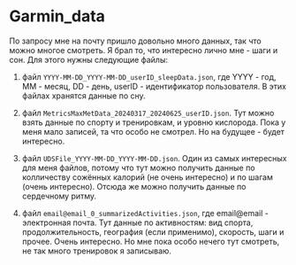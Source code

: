 # Garmin_data

По запросу мне на почту пришло довольно много данных, так что можно многое смотреть. Я брал то, что интересно лично мне - шаги и сон. Для этого нужны следующие файлы:

1. файл ```YYYY-MM-DD_YYYY-MM-DD_userID_sleepData.json```, где YYYY - год, MM - месяц, DD - день, userID - идентификатор пользователя. В этих файлах хранятся данные по сну.

2. файл ```MetricsMaxMetData_20240317_20240625_userID.json```. Тут можно взять данные по спорту и тренировкам, и уровню кислорода. Пока у меня мало записей, та что особо не смотрел. Но на будущее - будет интересно.

3. файл ```UDSFile_YYYY-MM-DD_YYYY-MM-DD.json```. Один из самых интересных для меня файлов, потому что тут можно получить данные по колличеству сожённых калорий (не очень интересно) и по шагам (очень интересно). Отсюда же можно получить данные по сердечному ритму.

4. файл ```email@email_0_summarizedActivities.json```, где email@email - электронная почта. Тут данные по активностям: вид спорта, продолжительность, география (если применимо), скорость, шаги и прочее. Очень интересно. Но мне пока особо нечего тут смотреть, не так много тренировок я записываю.



